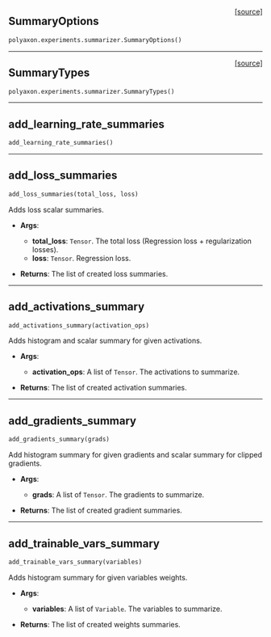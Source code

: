 <span style="float:right;">[[source]](https://github.com/polyaxon/polyaxon/blob/master/polyaxon/experiments/summarizer.py#L14)</span>
## SummaryOptions

```python
polyaxon.experiments.summarizer.SummaryOptions()
```


----

<span style="float:right;">[[source]](https://github.com/polyaxon/polyaxon/blob/master/polyaxon/experiments/summarizer.py#L46)</span>
## SummaryTypes

```python
polyaxon.experiments.summarizer.SummaryTypes()
```


----

## add_learning_rate_summaries


```python
add_learning_rate_summaries()
```


----

## add_loss_summaries


```python
add_loss_summaries(total_loss, loss)
```


Adds loss scalar summaries.

- __Args__:
	- __total_loss__: `Tensor`. The total loss (Regression loss + regularization losses).
	- __loss__: `Tensor`. Regression loss.

- __Returns__:
	The list of created loss summaries.


----

## add_activations_summary


```python
add_activations_summary(activation_ops)
```


Adds histogram and scalar summary for given activations.

- __Args__:
	- __activation_ops__: A list of `Tensor`. The activations to summarize.

- __Returns__:
	The list of created activation summaries.


----

## add_gradients_summary


```python
add_gradients_summary(grads)
```


Add histogram summary for given gradients and scalar summary for clipped gradients.

- __Args__:
	- __grads__: A list of `Tensor`. The gradients to summarize.

- __Returns__:
	The list of created gradient summaries.



----

## add_trainable_vars_summary


```python
add_trainable_vars_summary(variables)
```


Adds histogram summary for given variables weights.

- __Args__:
	- __variables__: A list of `Variable`. The variables to summarize.

- __Returns__:
	The list of created weights summaries.

